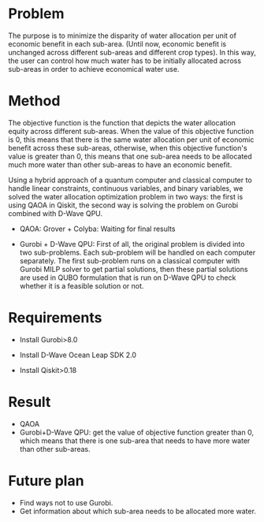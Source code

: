 # Problem

  The purpose is to minimize the disparity of water allocation per unit of economic benefit in each sub-area. (Until now, economic benefit is unchanged across different sub-areas and different crop types). In this way, the user can control how much water has to be initially allocated across sub-areas in order to achieve economical water use.

# Method

  The objective function is the function that depicts the water allocation equity across different sub-areas. When the value of this objective function is 0, this means that there is the same water allocation per unit of economic benefit across these sub-areas, otherwise, when this objective function's value is greater than 0, this means that one sub-area needs to be allocated much more water than other sub-areas to have an economic benefit.

  Using a hybrid approach of a quantum computer and classical computer to handle linear constraints, continuous variables, and binary variables, we solved the water allocation optimization problem in two ways: the first is using QAOA in Qiskit, the second way is solving the problem on Gurobi combined with D-Wave QPU. 

  - QAOA: Grover + Colyba: Waiting for final results

  - Gurobi + D-Wave QPU: First of all, the original problem is divided into two sub-problems. Each sub-problem will be handled on each computer separately. The first sub-problem runs on a classical computer with Gurobi MILP solver to get partial solutions, then these partial solutions are used in QUBO formulation that is run on D-Wave QPU to check whether it is a feasible solution or not.

# Requirements

  - Install Gurobi>8.0

  - Install D-Wave Ocean Leap SDK 2.0

  - Install Qiskit>0.18

# Result

  - QAOA
  - Gurobi+D-Wave QPU: get the value of objective function greater than 0, which means that there is one sub-area that needs to have more water than other sub-areas.

# Future plan

  - Find ways not to use Gurobi.
  - Get information about which sub-area needs to be allocated more water.